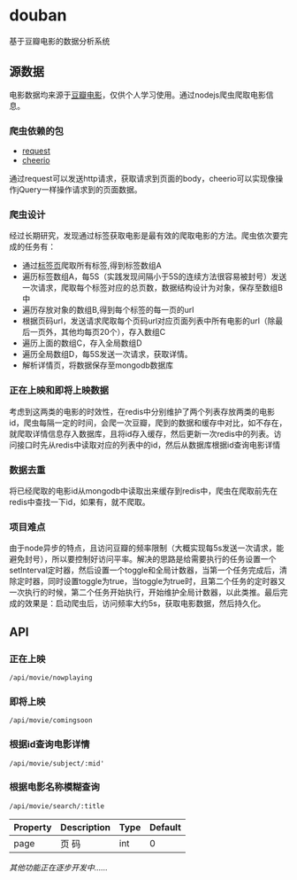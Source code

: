 # douban
基于豆瓣电影的数据分析系统

## 源数据
电影数据均来源于[豆瓣电影](https://movie.douban.com/)，仅供个人学习使用。通过nodejs爬虫爬取电影信息。

### 爬虫依赖的包
- [request](https://www.npmjs.com/package/request)
- [cheerio](https://www.npmjs.com/package/cheerio)
 
通过request可以发送http请求，获取请求到页面的body，cheerio可以实现像操作jQuery一样操作请求到的页面数据。
### 爬虫设计
经过长期研究，发现通过标签获取电影是最有效的爬取电影的方法。爬虫依次要完成的任务有：
- 通过[标签页](https://movie.douban.com/tag/)爬取所有标签,得到标签数组A
- 遍历标签数组A，每5S（实践发现间隔小于5S的连续方法很容易被封号）发送一次请求，爬取每个标签对应的总页数，数据结构设计为对象，保存至数组B中
- 遍历存放对象的数组B,得到每个标签的每一页的url
- 根据页码url，发送请求爬取每个页码url对应页面列表中所有电影的url（除最后一页外，其他均每页20个），存入数组C
- 遍历上面的数组C，存入全局数组D
- 遍历全局数组D，每5S发送一次请求，获取详情。
- 解析详情页，将数据保存至mongodb数据库

### 正在上映和即将上映数据
考虑到这两类的电影的时效性，在redis中分别维护了两个列表存放两类的电影id，爬虫每隔一定的时间，会爬一次豆瓣，爬到的数据和缓存中对比，如不存在，就爬取详情信息存入数据库，且将id存入缓存，然后更新一次redis中的列表。访问接口时先从redis中读取对应的列表中的id，然后从数据库根据id查询电影详情

### 数据去重
将已经爬取的电影id从mongodb中读取出来缓存到redis中，爬虫在爬取前先在redis中查找一下id，如果有，就不爬取。

### 项目难点
由于node异步的特点，且访问豆瓣的频率限制（大概实现每5s发送一次请求，能避免封号），所以要控制好访问平率。解决的思路是给需要执行的任务设置一个setInterval定时器，然后设置一个toggle和全局计数器，当第一个任务完成后，清除定时器，同时设置toggle为true，当toggle为true时，且第二个任务的定时器又一次执行的时候，第二个任务开始执行，开始维护全局计数器，以此类推。最后完成的效果是：启动爬虫后，访问频率大约5s，获取电影数据，然后持久化。

## API
### 正在上映
```
/api/movie/nowplaying
```
### 即将上映
```
/api/movie/comingsoon
```
### 根据id查询电影详情
```
/api/movie/subject/:mid'
```
### 根据电影名称模糊查询
```
/api/movie/search/:title
```
Property | Description | Type | Default 
---------|-------------|------|--------
 page    |    页 码    |  int |    0    




*其他功能正在逐步开发中……*